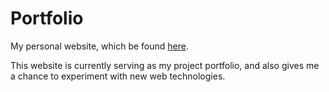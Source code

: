 # Portfolio
My personal website, which be found [here](https://alexshank.github.io).

This website is currently serving as my project portfolio, and also gives me a chance to experiment with new web technologies.
